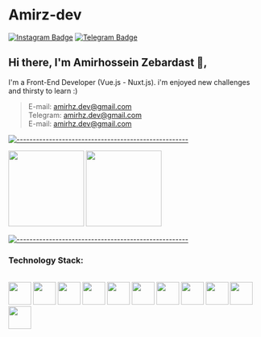 # Amirz-dev
[![Instagram Badge](https://img.shields.io/badge/Instagram-E4405F?style=for-the-badge&logo=instagram&logoColor=white)](https://www.instagram.com/amirz_dev/)
[![Telegram Badge](https://img.shields.io/badge/-MyTelegram-blue?style=flat-square&logo=telegram&logoColor=white)](https://t.me/amir_h_z)

## Hi there, I'm Amirhossein Zebardast 👋, 
 I'm a Front-End Developer (Vue.js - Nuxt.js). i'm enjoyed new challenges and thirsty to learn :)

> E-mail:    amirhz.dev@gmail.com<br>
> Telegram:    amirhz.dev@gmail.com<br>
> E-mail:    amirhz.dev@gmail.com<br>

[![-----------------------------------------------------](https://raw.githubusercontent.com/andreasbm/readme/master/assets/lines/colored.png)](#table-of-contents)

<p align="justify"> 
    <img
      height="150"
      src="https://github-readme-stats.vercel.app/api?username=Amirz-Dev&count_private=true&show_icons=true&custom_title=Github%20Status&show=issues&theme=radical"
    />
    <img
      height="150"
      src="https://github-readme-stats.vercel.app/api/top-langs/?username=Amirz-Dev&layout=compact&theme=radical" />
</p>

[![-----------------------------------------------------](https://raw.githubusercontent.com/andreasbm/readme/master/assets/lines/colored.png)](#table-of-contents)


### Technology Stack:
<div style="display: inline_block"><br>
  <code><img height="45" src="https://cdn.jsdelivr.net/gh/devicons/devicon/icons/html5/html5-original.svg"></code>
  <code><img height="45" src="https://cdn.jsdelivr.net/gh/devicons/devicon/icons/css3/css3-original.svg"></code>
  <code><img height="45" src="https://cdn.jsdelivr.net/gh/devicons/devicon/icons/sass/sass-original.svg"></code>
  <code><img height="45" src="https://cdn.jsdelivr.net/gh/devicons/devicon/icons/bootstrap/bootstrap-original.svg"></code>
  <code><img height="45" src="https://cdn.jsdelivr.net/gh/devicons/devicon/icons/tailwindcss/tailwindcss-plain.svg"></code>
  <code><img height="45" src="https://cdn.jsdelivr.net/gh/devicons/devicon/icons/javascript/javascript-original.svg"></code>
  <code><img height="45" src="https://cdn.jsdelivr.net/gh/devicons/devicon/icons/webpack/webpack-original.svg"></code>
  <code><img height="45" src="https://cdn.jsdelivr.net/gh/devicons/devicon/icons/vuejs/vuejs-original.svg"></code>
  <code><img height="45" src="https://cdn.jsdelivr.net/gh/devicons/devicon/icons/nuxtjs/nuxtjs-original.svg"></code>
  <code><img height="45" src="https://cdn.jsdelivr.net/gh/devicons/devicon/icons/firebase/firebase-plain.svg"></code>
  <code><img height="45" src="https://cdn.jsdelivr.net/gh/devicons/devicon/icons/wordpress/wordpress-plain.svg"></code>
</div>
